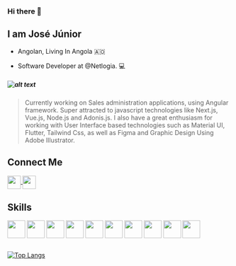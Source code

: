 ### Hi there 👋

## I am José Júnior 
- Angolan, Living In Angola 🇦🇴

- Software Developer at @Netlogia. :computer:
##### ![alt text](https://media-exp1.licdn.com/dms/image/C4D0BAQHN62LTZaOZGA/company-logo_100_100/0/1561811607179?e=1638403200&v=beta&t=YuGVkDPILaheEc0csaQzQC9r6bUsQY0yCErwXZQ2C7M "Logo Title Text 1")

>Currently working on Sales administration applications, using Angular framework.
Super attracted to javascript technologies like Next.js, Vue.js, Node.js and Adonis.js.
I also have a great enthusiasm for working with User Interface based technologies such as Material UI, Flutter, Tailwind Css, as well as Figma and Graphic Design Using Adobe Illustrator.

## Connect Me  
<a href="https://www.linkedin.com/in/jose-junior-ao/" target="_blank">
  <img align="center" src="https://cdn.jsdelivr.net/gh/devicons/devicon/icons/linkedin/linkedin-original.svg" width="30">
</a>
<a href="https://twitter.com/FacelessKip" target="_blank">
  <img align="center" src="https://cdn.jsdelivr.net/gh/devicons/devicon/icons/twitter/twitter-original.svg" width="30">
</a>


## Skills 
 <img align="center" src="https://cdn.jsdelivr.net/gh/devicons/devicon/icons/react/react-original-wordmark.svg" width="40" height="40" style="max-width:100%;"> </img>
 <img align="center" src="https://cdn.jsdelivr.net/gh/devicons/devicon/icons/laravel/laravel-plain-wordmark.svg" width="40">
  <img align="center" src="https://cdn.jsdelivr.net/gh/devicons/devicon/icons/flutter/flutter-original.svg" width="40" height="40" style="max-width:100%;"> </img>
 <img align="center" src="https://cdn.jsdelivr.net/gh/devicons/devicon/icons/vuejs/vuejs-original-wordmark.svg" width="40">
 <img align="center" src="https://cdn.jsdelivr.net/gh/devicons/devicon/icons/angularjs/angularjs-original.svg" width="40">
 <img align="center" src="https://user-images.githubusercontent.com/39622841/131231695-ba3ec6eb-cb16-426c-8bbc-ff7aab7bf355.png" width="40">
 <img align="center" src="https://cdn.jsdelivr.net/gh/devicons/devicon/icons/mongodb/mongodb-original-wordmark.svg" width="40">
 <img align="center" src="https://cdn.jsdelivr.net/gh/devicons/devicon/icons/firebase/firebase-plain-wordmark.svg" width="40">
 <img align="center" src="https://cdn.jsdelivr.net/gh/devicons/devicon/icons/postgresql/postgresql-plain-wordmark.svg" width="40">
 <img align="center" src="![image](https://user-images.githubusercontent.com/39622841/131232001-a342a8c4-d3f1-4386-a515-59bbd3173513.png)" width="40">

 
 ##
 [![Top Langs](https://github-readme-stats.vercel.app/api/top-langs/?username=kipFaceless&layout=compact)](https://github.com/kipFaceless/github-readme-stats)

<!--
**kipFaceless/kipFaceless** is a ✨ _special_ ✨ repository because its `README.md` (this file) appears on your GitHub profile.

Here are some ideas to get you started:

- 🔭 I’m currently working on ...
- 🌱 I’m currently learning ...
- 👯 I’m looking to collaborate on ...
- 🤔 I’m looking for help with ...
- 💬 Ask me about ...
- 📫 How to reach me: ...
- 😄 Pronouns: ...
- ⚡ Fun fact: ...
-->
